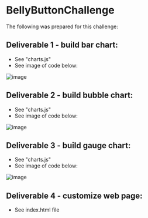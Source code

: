 # BellyButtonChallenge

The following was prepared for this challenge:

## Deliverable 1 - build bar chart: 
* See "charts.js"
* See image of code below:

![image](https://user-images.githubusercontent.com/85259984/139558524-bd67afec-1ab4-4fb9-bcc6-86386c81f7b1.png)


## Deliverable 2 - build bubble chart: 
* See "charts.js"
* See image of code below:

![image](https://user-images.githubusercontent.com/85259984/139558545-16d3434e-fab9-481a-bb44-987e515ffe99.png)


## Deliverable 3 - build gauge chart: 
* See "charts.js"
* See image of code below:

![image](https://user-images.githubusercontent.com/85259984/139558555-8196ba65-d2a6-4ad8-ada8-773dcdbe58c1.png)


## Deliverable 4 - customize web page:
* See index.html file

